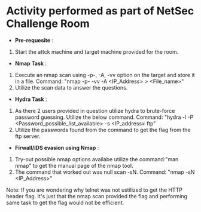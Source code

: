 # Activity performed as part of NetSec Challenge Room

- **Pre-requesite** :
1. Start the attck machine and target machine provided for the room.

- **Nmap Task** :
1. Execute an nmap scan using -p-, -A, -vv option on the target and store it in a file.
Command: "nmap -p- -vv -A <IP_Address> > <File_name>"
2. Utilize the scan data to answer the questions.

- **Hydra Task** :
1. As there 2 users provided in question utilize hydra to brute-force password guessing. Utilize the below command.
Command: "hydra -l <username> -P <Password_possible_list_available> -s <PORT> <IP_address> ftp"
2. Utilize the passwords found from the command to get the flag from the ftp server.

- **Firwall/IDS evasion using Nmap** :
1. Try-out possible nmap options availabe utilize the command:"man nmap" to get the manual page of the nmap tool.
2. The command that worked out was null scan -sN.
Command: "nmap -sN <IP_Address>"

Note: If you are wondering why telnet was not ustilized to get the HTTP header flag. It's just that the nmap scan provided the flag and performing same task to get the flag would not be efficient.

